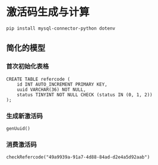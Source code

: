 # 激活码生成与计算

```
pip install mysql-connector-python dotenv
```

## 简化的模型

### 首次初始化表格
```
CREATE TABLE refercode (
    id INT AUTO_INCREMENT PRIMARY KEY,
    uuid VARCHAR(36) NOT NULL,
    status TINYINT NOT NULL CHECK (status IN (0, 1, 2))
);
```
### 生成新激活码
```
genUuid()
```

### 消费激活码
```
checkRefercode("49a9939a-91a7-4d88-84ad-d2e4a5d92aab")
```

